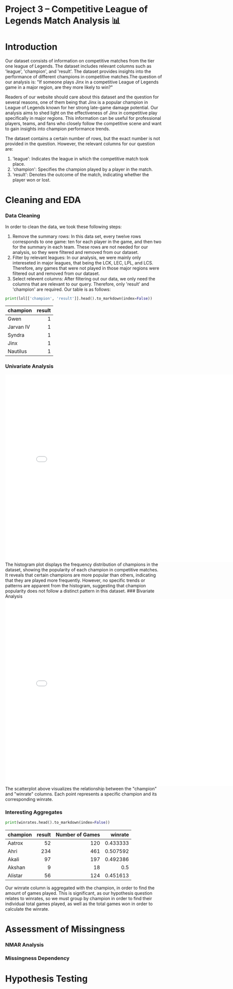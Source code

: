# Project 3 – Competitive League of Legends Match Analysis 📊

# Introduction
Our dataset consists of information on competitive matches from the tier one league of Legends. The dataset includes relevant columns such as 'league', 'champion', and 'result'. The dataset provides insights into the performance of different champions in competitive matches.The question of our analysis is: "If someone plays Jinx in a competitive League of Legends game in a major region, are they more likely to win?"

Readers of our website should care about this dataset and the question for several reasons, one of them being that Jinx is a popular champion in League of Legends known for her strong late-game damage potential. Our analysis aims to shed light on the effectiveness of Jinx in competitive play specifically in major regions. This information can be useful for professional players, teams, and fans who closely follow the competitive scene and want to gain insights into champion performance trends.

The dataset contains a certain number of rows, but the exact number is not provided in the question. However, the relevant columns for our question are:
1. 'league': Indicates the league in which the competitive match took place.
2. 'champion': Specifies the champion played by a player in the match.
3. 'result': Denotes the outcome of the match, indicating whether the player won or lost.

# Cleaning and EDA
### Data Cleaning
In order to clean the data, we took these following steps: 
1. Remove the summary rows: In this data set, every twelve rows corresponds to one game: ten for each player in the game, and then two for the summary in each team. These rows are not needed for our analysis, so they were filtered and removed from our dataset. 
2. Filter by relevant leagues: In our analysis, we were mainly only intereseted in major leagues, that being the LCK, LEC, LPL, and LCS. Therefore, any games that were not played in those major regions were filtered out and removed from our dataset. 
3. Select relevent columns: After filtering out our data, we only need the columns that are relevant to our query. Therefore, only 'result' and 'champion' are required. 
Our table is as follows: 
```py
print(lol[['champion', 'result']].head().to_markdown(index=False))
```
| champion   |   result |
|:-----------|---------:|
| Gwen       |        1 |
| Jarvan IV  |        1 |
| Syndra     |        1 |
| Jinx       |        1 |
| Nautilus   |        1 |
### Univariate Analysis
<iframe src="assets/univariate.html" width=800 height=600 frameBorder=0></iframe>
The histogram plot displays the frequency distribution of champions in the dataset, showing the popularity of each champion in competitive matches. It reveals that certain champions are more popular than others, indicating that they are played more frequently. However, no specific trends or patterns are apparent from the histogram, suggesting that champion popularity does not follow a distinct pattern in this dataset.
### Bivariate Analysis
<iframe src="assets/bivariate.html" width=800 height=600 frameBorder=0></iframe>
The scatterplot above visualizes the relationship between the "champion" and "winrate" columns. Each point represents a specific champion and its corresponding winrate.

### Interesting Aggregates

```py
print(winrates.head().to_markdown(index=False))
```
| champion   |   result |   Number of Games |   winrate |
|:-----------|---------:|------------------:|----------:|
| Aatrox     |       52 |               120 |  0.433333 |
| Ahri       |      234 |               461 |  0.507592 |
| Akali      |       97 |               197 |  0.492386 |
| Akshan     |        9 |                18 |  0.5      |
| Alistar    |       56 |               124 |  0.451613 |

Our winrate column is aggregated with the champion, in order to find the amount of games played. This is significant, as our hypothesis question relates to winrates, so we must group by champion in order to find their individual total games played, as well as the total games won in order to calculate the winrate. 

# Assessment of Missingness
### NMAR Analysis
### Missingness Dependency 

# Hypothesis Testing 
